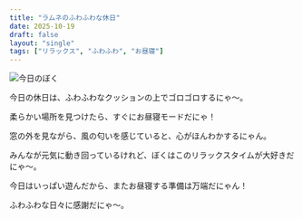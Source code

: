 ```yaml
---
title: "ラムネのふわふわな休日"
date: 2025-10-19
draft: false
layout: "single"
tags: ["リラックス", "ふわふわ", "お昼寝"]
---
```


![今日のぼく](/images/cat-2025-10-19T10-13-54.jpg)

今日の休日は、ふわふわなクッションの上でゴロゴロするにゃ〜。

柔らかい場所を見つけたら、すぐにお昼寝モードだにゃ！ 

窓の外を見ながら、風の匂いを感じていると、心がほんわかするにゃん。 

みんなが元気に動き回っているけれど、ぼくはこのリラックスタイムが大好きだにゃ〜。

今日はいっぱい遊んだから、またお昼寝する準備は万端だにゃん！ 

ふわふわな日々に感謝だにゃ〜。